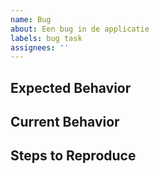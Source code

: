 ```yaml
---
name: Bug
about: Een bug in de applicatie
labels: bug task
assignees: ''
---
```


## Expected Behavior

<!--- Vertel wat er zou moeten gebeuren -->

## Current Behavior

<!--- Vertel wat er gebeurd -->

## Steps to Reproduce

<!-- Hoe kan je dit lokaal werkend krijgen? -->

